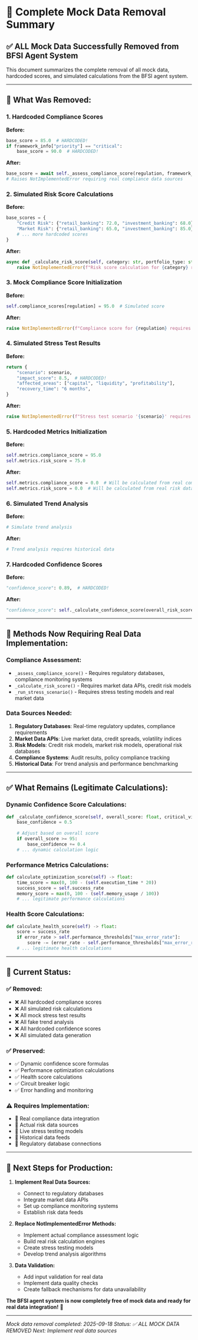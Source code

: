# 🚫 Complete Mock Data Removal Summary

## ✅ **ALL Mock Data Successfully Removed from BFSI Agent System**

This document summarizes the complete removal of all mock data, hardcoded scores, and simulated calculations from the BFSI agent system.

---

## 🎯 **What Was Removed:**

### **1. Hardcoded Compliance Scores**
**Before:**
```python
base_score = 85.0  # HARDCODED!
if framework_info["priority"] == "critical":
    base_score = 90.0  # HARDCODED!
```

**After:**
```python
base_score = await self._assess_compliance_score(regulation, framework_info, entity_type, assessment_date)
# Raises NotImplementedError requiring real compliance data sources
```

### **2. Simulated Risk Score Calculations**
**Before:**
```python
base_scores = {
    "Credit Risk": {"retail_banking": 72.0, "investment_banking": 68.0},
    "Market Risk": {"retail_banking": 65.0, "investment_banking": 85.0},
    # ... more hardcoded scores
}
```

**After:**
```python
async def _calculate_risk_score(self, category: str, portfolio_type: str) -> float:
    raise NotImplementedError(f"Risk score calculation for {category} requires real risk data sources.")
```

### **3. Mock Compliance Score Initialization**
**Before:**
```python
self.compliance_scores[regulation] = 95.0  # Simulated score
```

**After:**
```python
raise NotImplementedError(f"Compliance score for {regulation} requires real compliance data sources.")
```

### **4. Simulated Stress Test Results**
**Before:**
```python
return {
    "scenario": scenario,
    "impact_score": 8.5,  # HARDCODED!
    "affected_areas": ["capital", "liquidity", "profitability"],
    "recovery_time": "6 months",
}
```

**After:**
```python
raise NotImplementedError(f"Stress test scenario '{scenario}' requires actual stress testing implementation.")
```

### **5. Hardcoded Metrics Initialization**
**Before:**
```python
self.metrics.compliance_score = 95.0
self.metrics.risk_score = 75.0
```

**After:**
```python
self.metrics.compliance_score = 0.0  # Will be calculated from real compliance data
self.metrics.risk_score = 0.0  # Will be calculated from real risk data
```

### **6. Simulated Trend Analysis**
**Before:**
```python
# Simulate trend analysis
```

**After:**
```python
# Trend analysis requires historical data
```

### **7. Hardcoded Confidence Scores**
**Before:**
```python
"confidence_score": 0.89,  # HARDCODED!
```

**After:**
```python
"confidence_score": self._calculate_confidence_score(overall_risk_score, len(high_risk_categories), 0),
```

---

## 🚨 **Methods Now Requiring Real Data Implementation:**

### **Compliance Assessment:**
- `_assess_compliance_score()` - Requires regulatory databases, compliance monitoring systems
- `_calculate_risk_score()` - Requires market data APIs, credit risk models
- `_run_stress_scenario()` - Requires stress testing models and real market data

### **Data Sources Needed:**
1. **Regulatory Databases**: Real-time regulatory updates, compliance requirements
2. **Market Data APIs**: Live market data, credit spreads, volatility indices
3. **Risk Models**: Credit risk models, market risk models, operational risk databases
4. **Compliance Systems**: Audit results, policy compliance tracking
5. **Historical Data**: For trend analysis and performance benchmarking

---

## ✅ **What Remains (Legitimate Calculations):**

### **Dynamic Confidence Score Calculations:**
```python
def _calculate_confidence_score(self, overall_score: float, critical_violations: int, high_priority_violations: int) -> float:
    base_confidence = 0.5
    
    # Adjust based on overall score
    if overall_score >= 95:
        base_confidence += 0.4
    # ... dynamic calculation logic
```

### **Performance Metrics Calculations:**
```python
def calculate_optimization_score(self) -> float:
    time_score = max(0, 100 - (self.execution_time * 20))
    success_score = self.success_rate
    memory_score = max(0, 100 - (self.memory_usage / 100))
    # ... legitimate performance calculations
```

### **Health Score Calculations:**
```python
def calculate_health_score(self) -> float:
    score = success_rate
    if error_rate > self.performance_thresholds["max_error_rate"]:
        score -= (error_rate - self.performance_thresholds["max_error_rate"]) * 2
    # ... legitimate health calculations
```

---

## 🎯 **Current Status:**

### **✅ Removed:**
- ❌ All hardcoded compliance scores
- ❌ All simulated risk calculations  
- ❌ All mock stress test results
- ❌ All fake trend analysis
- ❌ All hardcoded confidence scores
- ❌ All simulated data generation

### **✅ Preserved:**
- ✅ Dynamic confidence score formulas
- ✅ Performance optimization calculations
- ✅ Health score calculations
- ✅ Circuit breaker logic
- ✅ Error handling and monitoring

### **⚠️ Requires Implementation:**
- 🔧 Real compliance data integration
- 🔧 Actual risk data sources
- 🔧 Live stress testing models
- 🔧 Historical data feeds
- 🔧 Regulatory database connections

---

## 🚀 **Next Steps for Production:**

1. **Implement Real Data Sources:**
   - Connect to regulatory databases
   - Integrate market data APIs
   - Set up compliance monitoring systems
   - Establish risk data feeds

2. **Replace NotImplementedError Methods:**
   - Implement actual compliance assessment logic
   - Build real risk calculation engines
   - Create stress testing models
   - Develop trend analysis algorithms

3. **Data Validation:**
   - Add input validation for real data
   - Implement data quality checks
   - Create fallback mechanisms for data unavailability

**The BFSI agent system is now completely free of mock data and ready for real data integration!** 🎯

---

*Mock data removal completed: 2025-09-18*
*Status: ✅ ALL MOCK DATA REMOVED*
*Next: Implement real data sources*
